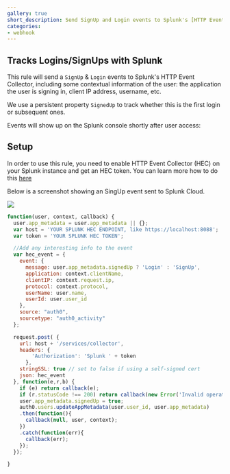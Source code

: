 ```yaml
---
gallery: true
short_description: Send SignUp and Login events to Splunk's [HTTP Event Collector] (http://dev.splunk.com/view/event-collector/SP-CAAAE7F), including some contextual information of the user
categories:
- webhook
---
```

## Tracks Logins/SignUps with Splunk

This rule will send a `SignUp` & `Login` events to Splunk's HTTP Event Collector, including some contextual information of the user: the application the user is signing in, client IP address, username, etc.

We use a persistent property `SignedUp` to track whether this is the first login or subsequent ones.

Events will show up on the Splunk console shortly after user access:

## Setup

In order to use this rule, you need to enable HTTP Event Collector (HEC) on your Splunk instance and get an HEC token. You can learn more how to do this [here](http://dev.splunk.com/view/event-collector/SP-CAAAE7F) 

Below is a screenshot showing an SingUp event sent to Splunk Cloud.

![](https://cdn.auth0.com/website/rules/splunk-hec-rule.png)

```js
function(user, context, callback) {
  user.app_metadata = user.app_metadata || {};
  var host = 'YOUR SPLUNK HEC ENDPOINT, like https://localhost:8088';
  var token = 'YOUR SPLUNK HEC TOKEN';

  //Add any interesting info to the event
  var hec_event = {
    event: {
      message: user.app_metadata.signedUp ? 'Login' : 'SignUp',
      application: context.clientName,
      clientIP: context.request.ip,
      protocol: context.protocol,
      userName: user.name,
      userId: user.user_id
    },
    source: "auth0",
    sourcetype: "auth0_activity"
  };

  request.post( {
    url: host + '/services/collector',
    headers: {
        'Authorization': 'Splunk ' + token
      },
    stringSSL: true // set to false if using a self-signed cert
    json: hec_event
  }, function(e,r,b) {
    if (e) return callback(e);
    if (r.statusCode !== 200) return callback(new Error('Invalid operation'));
    user.app_metadata.signedUp = true; 
    auth0.users.updateAppMetadata(user.user_id, user.app_metadata)
    .then(function(){
      callback(null, user, context);
    })
    .catch(function(err){
      callback(err);
    });
  });

}
```
